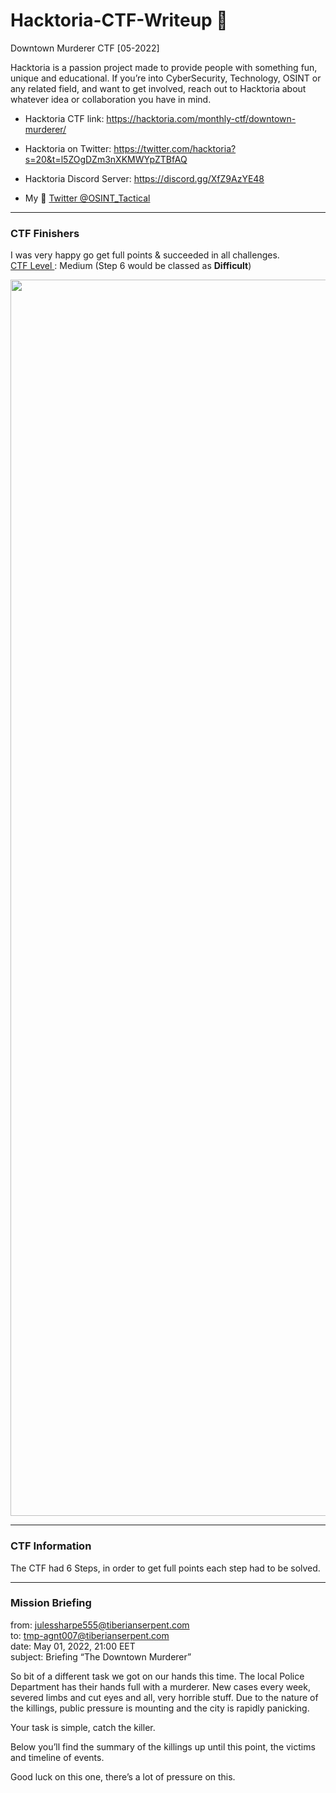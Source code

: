 # Hacktoria-CTF-Writeup 👾
Downtown Murderer CTF [05-2022]

Hacktoria is a passion project made to provide people with something fun, unique and educational. If you’re into CyberSecurity, Technology, OSINT or any related field, and want to get involved, reach out to Hacktoria about whatever idea or collaboration you have in mind.

- Hacktoria CTF link: https://hacktoria.com/monthly-ctf/downtown-murderer/
- Hacktoria on Twitter: https://twitter.com/hacktoria?s=20&t=l5ZOgDZm3nXKMWYpZTBfAQ
- Hacktoria Discord Server: https://discord.gg/XfZ9AzYE48

- My 🐥 [Twitter @OSINT_Tactical](https://twitter.com/OSINT_Tactical)

---
### CTF Finishers

I was very happy go get full points & succeeded in all challenges.<br/>
<ins>CTF Level </ins>: Medium (Step 6 would be classed as **Difficult**)

<img width="1978" src="https://user-images.githubusercontent.com/104733166/170821733-cec5a27e-c8dd-4323-869a-f444bff5b4b4.png">

---
### CTF Information

The CTF had 6 Steps, in order to get full points each step had to be solved.


---
### Mission Briefing

from: julessharpe555@tiberianserpent.com<br/>
to: tmp-agnt007@tiberianserpent.com<br/>
date: May 01, 2022, 21:00 EET<br/>
subject: Briefing “The Downtown Murderer”


So bit of a different task we got on our hands this time. The local Police Department has their hands full with a murderer. New cases every week, severed limbs and cut eyes and all, very horrible stuff. Due to the nature of the killings, public pressure is mounting and the city is rapidly panicking.

Your task is simple, catch the killer.

Below you’ll find the summary of the killings up until this point, the victims and timeline of events.

Good luck on this one, there’s a lot of pressure on this.
